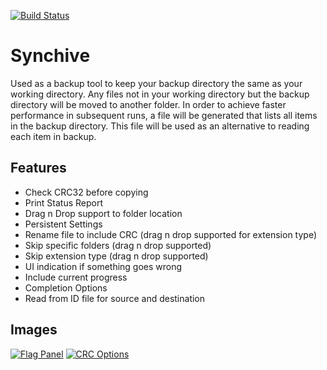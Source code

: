 [![Build Status](https://travis-ci.org/tonyhsu17/Synchive.png?branch=master)](https://travis-ci.org/tonyhsu17/Synchive)

# Synchive
Used as a backup tool to keep your backup directory the same as your working directory.
Any files not in your working directory but the backup directory will be moved to another folder.
In order to achieve faster performance in subsequent runs, a file will be generated that lists all
items in the backup directory. This file will be used as an alternative to reading each item in backup. 

## Features
- Check CRC32 before copying
- Print Status Report
- Drag n Drop support to folder location
- Persistent Settings
- Rename file to include CRC (drag n drop supported for extension type)
- Skip specific folders (drag n drop supported)
- Skip extension type (drag n drop supported)
- UI indication if something goes wrong
- Include current progress
- Completion Options
- Read from ID file for source and destination


## Images
<a href="http://imgur.com/OvYHB7q"><img src="http://i.imgur.com/OvYHB7q.jpg" title="Flag Panel" /></a>
<a href="http://imgur.com/v1S17Hu"><img src="http://i.imgur.com/v1S17Hu.jpg" title="CRC Options" /></a>



